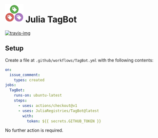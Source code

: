 # <img src="logo.png" width="60"> Julia TagBot

[![travis-img]][travis-link]

## Setup

Create a file at `.github/workflows/TagBot.yml` with the following contents:

```yml
on:
  issue_comment:
    types: created
jobs:
  TagBot:
    runs-on: ubuntu-latest
    steps:
      - uses: actions/checkout@v1
      - uses: JuliaRegistries/TagBot@latest
        with:
          token: ${{ secrets.GITHUB_TOKEN }}
```

No further action is required.

[travis-img]: https://travis-ci.com/JuliaRegistries/TagBot.svg?branch=master
[travis-link]: https://travis-ci.com/JuliaRegistries/TagBot
